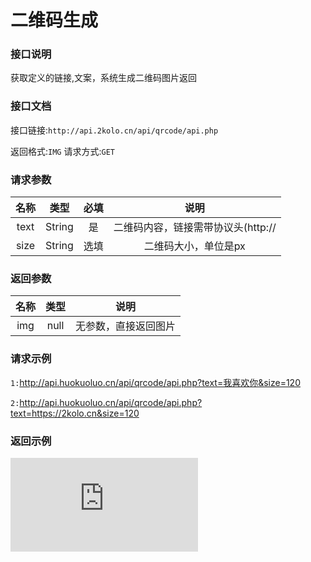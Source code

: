 # 二维码生成

### 接口说明

获取定义的链接,文案，系统生成二维码图片返回

### 接口文档

接口链接:`http://api.2kolo.cn/api/qrcode/api.php`

返回格式:`IMG`  请求方式:`GET`

### 请求参数

|  名称  |  类型  |  必填  |  说明  |
|  :----:  |  :----:  |  :----:  |  :----:  |
|text|String|是|二维码内容，链接需带协议头(http://|https://)|
|size|String|选填|二维码大小，单位是px|

### 返回参数

|名称|类型|说明
|:----:|:----:|:----:|
|img|null|无参数，直接返回图片|

### 请求示例

`1:`http://api.huokuoluo.cn/api/qrcode/api.php?text=我喜欢你&size=120

`2:`http://api.huokuoluo.cn/api/qrcode/api.php?text=https://2kolo.cn&size=120

### 返回示例
![alt 返回示例](http://api.huokuoluo.cn/api/qrcode/api.php?text=https://2kolo.cn&size=120 "随机头像")